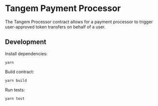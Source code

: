 # Tangem Payment Processor

The Tangem Processor contract allows for a payment processor to trigger user-approved token transfers on behalf of a user.

## Development
Install dependencies:
```sh
yarn
```

Build contract:
```sh
yarn build
```

Run tests:
```sh
yarn test
```